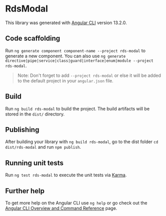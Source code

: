 # RdsModal

This library was generated with [Angular CLI](https://github.com/angular/angular-cli) version 13.2.0.

## Code scaffolding

Run `ng generate component component-name --project rds-modal` to generate a new component. You can also use `ng generate directive|pipe|service|class|guard|interface|enum|module --project rds-modal`.
> Note: Don't forget to add `--project rds-modal` or else it will be added to the default project in your `angular.json` file. 

## Build

Run `ng build rds-modal` to build the project. The build artifacts will be stored in the `dist/` directory.

## Publishing

After building your library with `ng build rds-modal`, go to the dist folder `cd dist/rds-modal` and run `npm publish`.

## Running unit tests

Run `ng test rds-modal` to execute the unit tests via [Karma](https://karma-runner.github.io).

## Further help

To get more help on the Angular CLI use `ng help` or go check out the [Angular CLI Overview and Command Reference](https://angular.io/cli) page.
